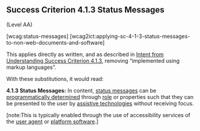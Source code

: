 ## Success Criterion 4.1.3 Status Messages

(Level AA)

[wcag:status-messages]
[wcag2ict:applying-sc-4-1-3-status-messages-to-non-web-documents-and-software]

This applies directly as written, and as described in [Intent from Understanding Success Criterion 4.1.3](https://www.w3.org/WAI/WCAG22/Understanding/status-messages.html), removing “implemented using markup languages”.

With these substitutions, it would read:

**4.1.3 Status Messages:** In content, [status messages](https://www.w3.org/WAI/WCAG22/Understanding/status-messages.html#dfn-status-message) can be [programmatically determined](https://www.w3.org/WAI/WCAG22/Understanding/status-messages.html#dfn-programmatically-determined) through [role](https://www.w3.org/WAI/WCAG22/Understanding/status-messages.html#dfn-role) or properties such that they can be presented to the user by [assistive technologies](https://www.w3.org/WAI/WCAG22/Understanding/status-messages.html#dfn-assistive-technology) without receiving focus.

[note:This is typically enabled through the use of accessibility services of the [user agent](https://www.w3.org/TR/wcag2ict-22/#user-agent) or [platform software](https://www.w3.org/TR/wcag2ict-22/#platform-software).]
